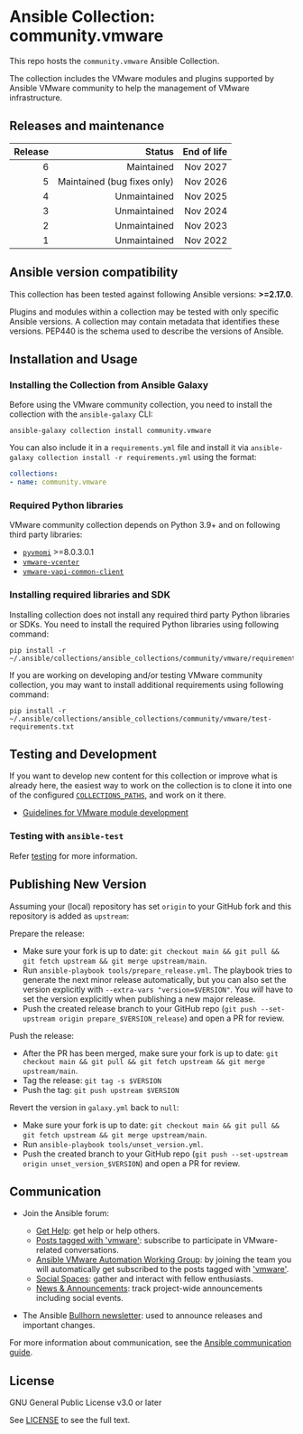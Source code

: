 # Ansible Collection: community.vmware

This repo hosts the `community.vmware` Ansible Collection.

The collection includes the VMware modules and plugins supported by Ansible VMware community to help the management of VMware infrastructure.

## Releases and maintenance

| Release | Status                      | End of life |
| ------: | --------------------------: | ----------: |
|       6 | Maintained                  |    Nov 2027 |
|       5 | Maintained (bug fixes only) |    Nov 2026 |
|       4 | Unmaintained                |    Nov 2025 |
|       3 | Unmaintained                |    Nov 2024 |
|       2 | Unmaintained                |    Nov 2023 |
|       1 | Unmaintained                |    Nov 2022 |

## Ansible version compatibility

This collection has been tested against following Ansible versions: **>=2.17.0**.

Plugins and modules within a collection may be tested with only specific Ansible versions.
A collection may contain metadata that identifies these versions.
PEP440 is the schema used to describe the versions of Ansible.

## Installation and Usage

### Installing the Collection from Ansible Galaxy

Before using the VMware community collection, you need to install the collection with the `ansible-galaxy` CLI:

    ansible-galaxy collection install community.vmware

You can also include it in a `requirements.yml` file and install it via `ansible-galaxy collection install -r requirements.yml` using the format:

```yaml
collections:
- name: community.vmware
```

### Required Python libraries

VMware community collection depends on Python 3.9+ and on following third party libraries:

* [`pyvmomi`](https://pypi.org/project/pyvmomi/) >=8.0.3.0.1
* [`vmware-vcenter`](https://pypi.org/project/vmware-vcenter/)
* [`vmware-vapi-common-client`](https://pypi.org/project/vmware-vapi-common-client/)

### Installing required libraries and SDK

Installing collection does not install any required third party Python libraries or SDKs. You need to install the required Python libraries using following command:

    pip install -r ~/.ansible/collections/ansible_collections/community/vmware/requirements.txt

If you are working on developing and/or testing VMware community collection, you may want to install additional requirements using following command:

    pip install -r ~/.ansible/collections/ansible_collections/community/vmware/test-requirements.txt

## Testing and Development

If you want to develop new content for this collection or improve what is already here, the easiest way to work on the collection is to clone it into one of the configured [`COLLECTIONS_PATHS`](https://docs.ansible.com/ansible/latest/reference_appendices/config.html#collections-paths), and work on it there.

- [Guidelines for VMware module development](https://docs.ansible.com/ansible/latest/collections/community/vmware/docsite/dev_guide.html)

### Testing with `ansible-test`

Refer [testing](testing.md) for more information.

## Publishing New Version

Assuming your (local) repository has set `origin` to your GitHub fork and this repository is added as `upstream`:

Prepare the release:
- Make sure your fork is up to date: `git checkout main && git pull && git fetch upstream && git merge upstream/main`.
- Run `ansible-playbook tools/prepare_release.yml`. The playbook tries to generate the next minor release automatically, but you can also set the version explicitly with `--extra-vars "version=$VERSION"`. You *will* have to set the version explicitly when publishing a new major release.
- Push the created release branch to your GitHub repo (`git push --set-upstream origin prepare_$VERSION_release`) and open a PR for review.

Push the release:
- After the PR has been merged, make sure your fork is up to date: `git checkout main && git pull && git fetch upstream && git merge upstream/main`.
- Tag the release: `git tag -s $VERSION`
- Push the tag: `git push upstream $VERSION`

Revert the version in `galaxy.yml` back to `null`:
- Make sure your fork is up to date: `git checkout main && git pull && git fetch upstream && git merge upstream/main`.
- Run `ansible-playbook tools/unset_version.yml`.
- Push the created branch to your GitHub repo (`git push --set-upstream origin unset_version_$VERSION`) and open a PR for review.

## Communication

* Join the Ansible forum:
    * [Get Help](https://forum.ansible.com/c/help/6): get help or help others.
    * [Posts tagged with 'vmware'](https://forum.ansible.com/tag/vmware): subscribe to participate in VMware-related conversations.
    * [Ansible VMware Automation Working Group](https://forum.ansible.com/g/ansible-vmware): by joining the team you will automatically get subscribed to the posts tagged with ['vmware'](https://forum.ansible.com/tag/vmware).
    * [Social Spaces](https://forum.ansible.com/c/chat/4): gather and interact with fellow enthusiasts.
    * [News & Announcements](https://forum.ansible.com/c/news/5): track project-wide announcements including social events.

* The Ansible [Bullhorn newsletter](https://docs.ansible.com/ansible/devel/community/communication.html#the-bullhorn): used to announce releases and important changes.

For more information about communication, see the [Ansible communication guide](https://docs.ansible.com/ansible/devel/community/communication.html).

## License

GNU General Public License v3.0 or later

See [LICENSE](LICENSE) to see the full text.
